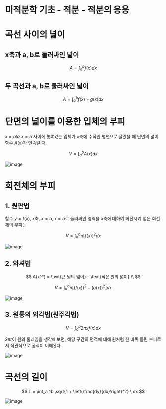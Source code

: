 # 미적분학 기초 - 적분 - 적분의 응용
# 곡선 사이의 넓이

## x축과 a, b로 둘러싸인 넓이

$$
A = \int_a^b f(x)dx
$$

## 두 곡선과 a, b로 둘러싸인 넓이

$$
A = \int _a^b f(x)-g(x) dx
$$

# 단면의 넓이를 이용한 입체의 부피

$x=a$와 $x=b$ 사이에 놓여있는 입체가 $x$축에 수직인 평면으로 잘랐을 때 단면의 넓이 함수 $A(x)$가 연속일 때, 

$$
V = \int_a^b A(x)dx
$$

![image](https://github.com/user-attachments/assets/3fa0ba19-ad88-4a8f-8c22-88554878b16b)


# 회전체의 부피

## 1. 원판법

함수 $y=f(x)$, $x$축, $x=a$, $x=b$로 둘러싸인 영역을 $x$축에 대하여 회전시켜 얻은 회전체의 부피는

$$
V=\int_a^b \pi[f(x)]^2dx
$$

![image](https://github.com/user-attachments/assets/bc45290e-0000-49db-bdcd-93017fa9b9fe)


## 2. 와셔법

$$
A(x^*) = \text{큰 원의 넓이} - \text{작은 원의 넓이} \\
$$

$$
V= \int_a^b \pi [(f(x))^2 - (g(x))^2] dx
$$

![image](https://github.com/user-attachments/assets/93c14d0f-23c3-44d5-ac2b-959a14c3049e)


## 3. 원통의 외각법(원주각법)

$$
V=\int_a^b 2\pi xf(x)dx
$$

$2 \pi r$이 원의 둘레임을 생각해 보면, 해당 구간의 면적에 대해 원처럼 한 바퀴 돌린 부피로서 직관적으로 공식이 이해된다.

![image](https://github.com/user-attachments/assets/506087a1-d45d-4eb1-a54b-d28fef1a2cd6)


# 곡선의 길이

$$
L = \int_a ^b \sqrt{1 + \left(\frac{dy}{dx}\right)^2} \ dx
$$

![image](https://github.com/user-attachments/assets/beb59ea8-fce5-4f76-b024-2fee23df05fb)

